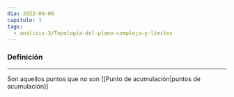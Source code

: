 ```yaml
---
dia: 2022-09-06
capitulo: 1
tags:
  - analisis-3/Topología-del-plano-complejo-y-límites
---
```

### Definición
---
Son aquellos puntos que no son [[Punto de acumulación|puntos de acumulación]]